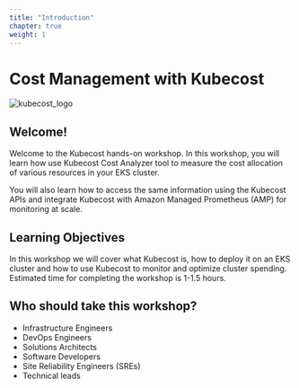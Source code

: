 ```yaml
---
title: "Introduction"
chapter: true
weight: 1
---
```


# Cost Management with Kubecost

![kubecost_logo](/images/kubecost_logo.png)

## Welcome!

Welcome to the Kubecost hands-on workshop. In this workshop, you will learn how use Kubecost Cost Analyzer tool to measure the cost allocation of various resources in your EKS cluster.

You will also learn how to access the same information using the Kubecost APIs and integrate Kubecost with Amazon Managed Prometheus (AMP) for monitoring at scale.

## Learning Objectives

In this workshop we will cover what Kubecost is, how to deploy it on an EKS cluster and how to use Kubecost to monitor and optimize cluster spending. Estimated time for completing the workshop is 1-1.5 hours.

## Who should take this workshop?

* Infrastructure Engineers
* DevOps Engineers
* Solutions Architects
* Software Developers
* Site Reliability Engineers (SREs)
* Technical leads
